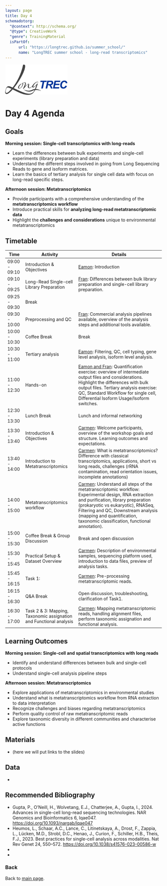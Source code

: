 ```yaml
---
layout: page
title: Day 4
schemadotorg:
  "@context": http://schema.org/
  "@type": CreativeWork
  "genre": TrainingMaterial
  isPartOf:
      url: "https://longtrec.github.io/summer_school/"
      name: "LongTREC summer school - long-read transcriptomics"
---
```


<img src="../assets/logos/LongTREC_logo_FINAL.png" width="200" />

# Day 4 Agenda

## Goals
**Morning session: Single-cell transcriptomics with long-reads** 
* Learn the differences between bulk experiments and single-cell experiments (library preparation and data)
* Understand the different steps involved in going from Long Sequencing Reads to gene and isoform matrices.
* Learn the basics of tertiary analysis for single cell data with focus on long-read specific steps.


**Afternoon session: Metatranscriptomics** 
* Provide participants with a comprehensive understanding of the **metatranscriptomics workflow**
* Introduce practical skills for **analyzing long-read metatranscriptomic data**
* Highlight the **challenges and considerations** unique to environmental metatranscriptomics


## Timetable

| Time          | Activity                | Details                                                                                                                                       |
| --------------------- | --------------------------------- | ----------------------------------------------------------------------------------------------------------------------------------------------------------------- |
| 09:00 - 09:10 | Introduction & Objectives         | <u>Eamon</u>: Introduction                                                                                                     |
| 09:10 - 09:25 | Long-Read Single-cell Library Preparation    | <u>Fran</u>:  Differences between bulk library preparation and single-cell library preparation.                                                                                                            |
| 09:25 - 09:30 | Break       |                                                                                                                                                                    |
| 09:30 - 10:00 | Preprocessing and QC    | <u>Fran</u>: Commercial analysis pipelines available, overview of the analysis steps and additional tools available.                                                                                          |
| 10:00 - 10:30 | Coffee Break       | Break                                                                                                                                                                    |
| 10:30 - 11:00 | Tertiary analysis   | <u>Eamon</u>: Filtering, QC, cell typing, gene level analysis, isoform level analysis.                                                  |
| 11:00 - 12:30 | Hands-on    | <u>Eamon and Fran</u>: Quantification exercise: overview of intermediate output files and considerations. Highlight the differences with bulk output files. Tertiary analysis exercise: QC, Standard Workflow for single cell, Differential Isoform Usage/Isoform switches.   |
| 12:30 - 13:30 | Lunch Break | Lunch and informal networking                                                                                                       |
| 13:30 - 13:40 | Introduction & Objectives | <u>Carmen</u>: Welcome participants, overview of the workshop goals and structure. Learning outcomes and expectations.                                                                                                                     |
| 13:40 - 14:00 | Introduction to Metatranscriptomics  |<u>Carmen</u>: What is metatranscriptomics? Difference with classical transcriptomics, applications, short vs long reads, challenges (rRNA contamination, read orientation issues, incomplete annotations)                                                                           |
| 14:00 - 15:00 | Metatranscriptomics workflow  | <u>Carmen</u>: Understand all steps of the metatranscriptomic workflow: Experimental design, RNA extraction and purification, library preparation  (prokaryotic vs eukaryotic), RNASeq, Filtering and QC, Downstream analysis (mapping and quantification, taxonomic classification, functional annotation).        |
| 15:00 - 15:30 | Coffee Break & Group Discussion    | Break and open discussion |
| 15:30 - 15:45 | Practical Setup & Dataset Overview    | <u>Carmen</u>: Description of environmental samples, sequencing platform used, introduction to data files, preview of analysis tasks.                                                                                                                                                       |
| 15:45 - 16:15 | Task 1:  | <u>Carmen</u>: Pre-processing metatranscriptomic reads.                                                               |
| 16:15 - 16:30 | Q&A Break | Open discussion, troubleshooting, clarification of Task1.                                                                                                                                                      |
| 16:30 - 17:00 | Task 2 & 3: Mapping, Taxonomic assignation and Functional analysis | <u>Carmen</u>: Mapping metatranscriptomic reads, handling alignment files, perform taxonomic assignation and functional analysis.


## Learning Outcomes
**Morning session: Single-cell and spatial transcriptomics with long reads** 
* Identify and understand differences between bulk and single-cell protocols
* Understand single-cell analysis pipeline steps


**Afternoon session: Metatranscriptomics** 
* Explore applications of metatranscriptomics in environmental studies
* Understand what is metatranscriptomics workflow from RNA extraction to data interpretation
* Recognize challenges and biases regarding metatranscriptomics
* Perform quality control of raw metatranscriptomic reads
* Explore taxonomic diversity in different communities and characterise active functions


## Materials
* (here we will put links to the slides)


## Data
* 


## Recommended Bibliography
* Gupta, P., O’Neill, H., Wolvetang, E.J., Chatterjee, A., Gupta, I., 2024. Advances in single-cell long-read sequencing technologies. NAR Genomics and Bioinformatics 6, lqae047. https://doi.org/10.1093/nargab/lqae047
* Heumos, L., Schaar, A.C., Lance, C., Litinetskaya, A., Drost, F., Zappia, L., Lücken, M.D., Strobl, D.C., Henao, J., Curion, F., Schiller, H.B., Theis, F.J., 2023. Best practices for single-cell analysis across modalities. Nat Rev Genet 24, 550–572. https://doi.org/10.1038/s41576-023-00586-w
*
*

### Back

Back to [main page](../index.md).
